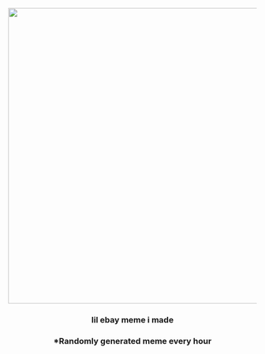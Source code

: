 <p align="center">
        <img src="https://i.redd.it/9o5kk0e3y2491.jpg" width="600" height="600">
        </p>
        <h3 align="center">lil ebay meme i made</h3>
        <h3 align="center">*Randomly generated meme every hour</h3>
    